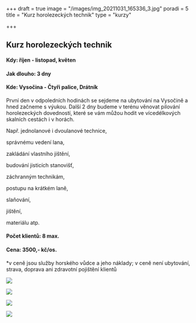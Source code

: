 +++
draft = true
image = "/images/img_20211031_165336_3.jpg"
poradi = 5
title = "Kurz horolezeckých technik"
type = "kurzy"

+++
## **Kurz horolezeckých technik**

#### **Kdy:** **říjen - listopad, květen**

#### 

#### **Jak dlouho: 3 dny**

#### 

#### **Kde: Vysočina - Čtyři palice, Drátník**

První den v odpoledních hodinách se sejdeme na ubytování na Vysočině a hned začneme s výukou. Další 2 dny budeme v terénu věnovat pilování horolezeckých dovedností, které se vám můžou hodit ve vícedélkových skalních cestách i v horách. 

Např. jednolanové i dvoulanové technice,

správnému vedení lana,

zakládání vlastního jištění,

budování jisticích stanovišť,

záchranným technikám,

postupu na krátkém laně,

slaňování,

jištění,

materiálu atp.

#### **Počet klientů: 8 max.**

#### **Cena: 3500,- kč/os.**

\*v ceně jsou služby horského vůdce a jeho náklady; v ceně není ubytování, strava, doprava ani zdravotní pojištění klientů

![](/images/img_20211031_115311_4.jpg)

![](/images/img_20211031_165336_3.jpg)

![](/images/img_20211031_102128_4.jpg)

![](/images/img_20211031_161118_0.jpg)